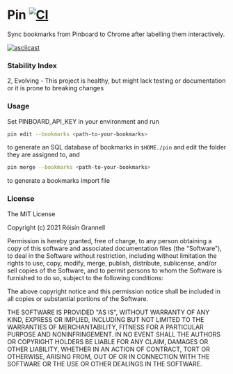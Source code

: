 
# Pin [![CI](https://github.com/rgrannell1/pin/actions/workflows/ci.yaml/badge.svg)](https://github.com/rgrannell1/pin/actions/workflows/ci.yaml)

Sync bookmarks from Pinboard to Chrome after labelling them interactively.

[![asciicast](https://asciinema.org/a/FcBPdpGUPaxo5gLBxSVF3569c.svg)](https://asciinema.org/a/FcBPdpGUPaxo5gLBxSVF3569c)

### Stability Index

2, Evolving - This project is healthy, but might lack testing or documentation or it is prone to breaking changes

### Usage

Set PINBOARD_API_KEY in your environment and run

```bash
pin edit --bookmarks <path-to-your-bookmarks>
```
to generate an SQL database of bookmarks in `$HOME./pin` and edit the folder they are assigned to, and

```bash
pin merge --bookmarks <path-to-your-bookmarks>
```
to generate a bookmarks import file

### License

The MIT License

Copyright (c) 2021 Róisín Grannell

Permission is hereby granted, free of charge, to any person obtaining a copy of this software and associated documentation files (the "Software"), to deal in the Software without restriction, including without limitation the rights to use, copy, modify, merge, publish, distribute, sublicense, and/or sell copies of the Software, and to permit persons to whom the Software is furnished to do so, subject to the following conditions:

The above copyright notice and this permission notice shall be included in all copies or substantial portions of the Software.

THE SOFTWARE IS PROVIDED "AS IS", WITHOUT WARRANTY OF ANY KIND, EXPRESS OR IMPLIED, INCLUDING BUT NOT LIMITED TO THE WARRANTIES OF MERCHANTABILITY, FITNESS FOR A PARTICULAR PURPOSE AND NONINFRINGEMENT. IN NO EVENT SHALL THE AUTHORS OR COPYRIGHT HOLDERS BE LIABLE FOR ANY CLAIM, DAMAGES OR OTHER LIABILITY, WHETHER IN AN ACTION OF CONTRACT, TORT OR OTHERWISE, ARISING FROM, OUT OF OR IN CONNECTION WITH THE SOFTWARE OR THE USE OR OTHER DEALINGS IN THE SOFTWARE.
